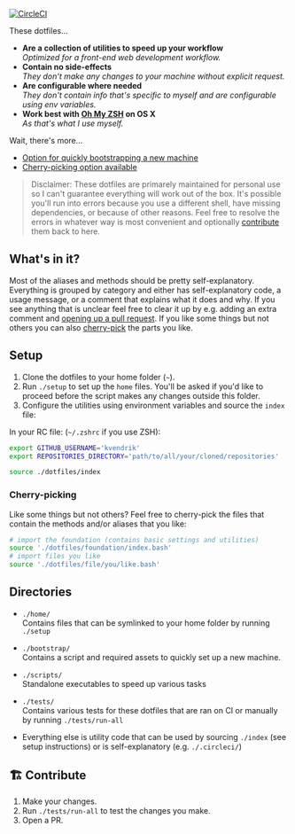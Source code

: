 [![CircleCI](https://circleci.com/gh/kvendrik/dotfiles.svg?style=svg)](https://circleci.com/gh/kvendrik/dotfiles)

These dotfiles...
- **Are a collection of utilities to speed up your workflow**<br>_Optimized for a front-end web development workflow._
- **Contain no side-effects**<br>_They don't make any changes to your machine without explicit request._
- **Are configurable where needed**<br>_They don't contain info that's specific to myself and are configurable using env variables._
- **Work best with [Oh My ZSH](https://github.com/robbyrussell/oh-my-zsh) on OS X**<br>_As that's what I use myself._

Wait, there's more...
- [Option for quickly bootstrapping a new machine](#bootstrap)
- [Cherry-picking option available](#cherry-picking)

> Disclaimer: These dotfiles are primarely maintained for personal use so I can't guarantee everything will work out of the box. It's possible you'll run into errors because you use a different shell, have missing dependencies, or because of other reasons. Feel free to resolve the errors in whatever way is most convenient and optionally [contribute](#️-contribute) them back to here.

## What's in it?
Most of the aliases and methods should be pretty self-explanatory. Everything is grouped by category and either has self-explanatory code, a usage message, or a comment that explains what it does and why. If you see anything that is unclear feel free to clear it up by e.g. adding an extra comment and [opening up a pull request](#️-contribute). If you like some things but not others you can also [cherry-pick](#cherry-picking) the parts you like.

## Setup
1. Clone the dotfiles to your home folder (`~`).
1. Run `./setup` to set up the `home` files. You'll be asked if you'd like to proceed before the script makes any changes outside this folder.
1. Configure the utilities using environment variables and source the `index` file:

In your RC file: (`~/.zshrc` if you use ZSH):
```bash
export GITHUB_USERNAME='kvendrik'
export REPOSITORIES_DIRECTORY='path/to/all/your/cloned/repositories'

source ./dotfiles/index
```

### Cherry-picking
Like some things but not others? Feel free to cherry-pick the files that contain the methods and/or aliases that you like:

```bash
# import the foundation (contains basic settings and utilities)
source './dotfiles/foundation/index.bash'
# import files you like
source './dotfiles/file/you/like.bash'
```

## Directories
- `./home/`<br>Contains files that can be symlinked to your home folder by running `./setup`

- `./bootstrap/`<br>Contains a script and required assets to quickly set up a new machine.

- `./scripts/`<br>
Standalone executables to speed up various tasks

- `./tests/`<br>Contains various tests for these dotfiles that are ran on CI or manually by running `./tests/run-all`

- Everything else is utility code that can be used by sourcing `./index` (see setup instructions) or is self-explanatory (e.g. `./.circleci/`)

## 🏗️ Contribute
1. Make your changes.
2. Run `./tests/run-all` to test the changes you make.
3. Open a PR.
